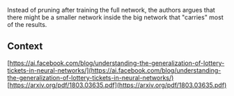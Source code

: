 Instead of pruning after training the full network, the authors argues that there might be a smaller network inside the big network that "carries" most of the results.


## Context
[https://ai.facebook.com/blog/understanding-the-generalization-of-lottery-tickets-in-neural-networks/](https://ai.facebook.com/blog/understanding-the-generalization-of-lottery-tickets-in-neural-networks/)
[https://arxiv.org/pdf/1803.03635.pdf](https://arxiv.org/pdf/1803.03635.pdf)